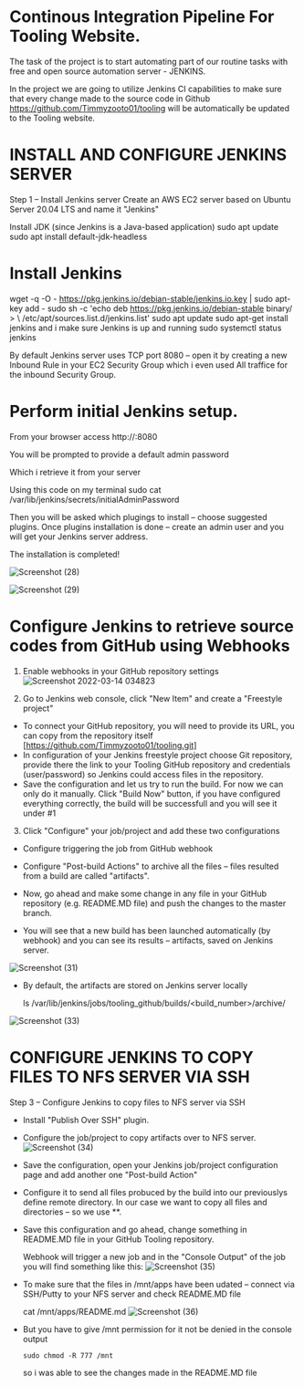 # Continous Integration Pipeline For Tooling Website.
The task of the project is to start automating part of our routine tasks with free and open source automation server - JENKINS.

In the project we are going to utilize Jenkins CI capabilities to make sure that every change made to the source code in Github https://github.com/Timmyzooto01/tooling will be automatically be updated to the Tooling website.

# INSTALL AND CONFIGURE JENKINS SERVER
Step 1 – Install Jenkins server
Create an AWS EC2 server based on Ubuntu Server 20.04 LTS and name it "Jenkins"

Install JDK (since Jenkins is a Java-based application)
sudo apt update
sudo apt install default-jdk-headless
# Install Jenkins
wget -q -O - https://pkg.jenkins.io/debian-stable/jenkins.io.key | sudo apt-key add -
sudo sh -c 'echo deb https://pkg.jenkins.io/debian-stable binary/ > \ /etc/apt/sources.list.d/jenkins.list'
sudo apt update
sudo apt-get install jenkins
and i make sure Jenkins is up and running
sudo systemctl status jenkins

By default Jenkins server uses TCP port 8080 – open it by creating a new Inbound Rule in your EC2 Security Group which i even used All traffice for the inbound Security Group.
# Perform initial Jenkins setup.
From your browser access http://<Jenkins-Server-Public-IP-Address-or-Public-DNS-Name>:8080

You will be prompted to provide a default admin password

Which i retrieve it from your server

Using this code on my terminal sudo cat /var/lib/jenkins/secrets/initialAdminPassword

Then you will be asked which plugings to install – choose suggested plugins.
Once plugins installation is done – create an admin user and you will get your Jenkins server address.

The installation is completed!

![Screenshot (28)](https://user-images.githubusercontent.com/88409151/158101412-2b71c87a-0fb8-4a26-8299-68d5357861b1.png)

![Screenshot (29)](https://user-images.githubusercontent.com/88409151/158101989-d897faa9-2dfe-46c3-a61d-8d4add97c570.png)

# Configure Jenkins to retrieve source codes from GitHub using Webhooks
1. Enable webhooks in your GitHub repository settings
![Screenshot 2022-03-14 034823](https://user-images.githubusercontent.com/88409151/158101642-8f28f70b-3c89-4954-8d03-163435a18f44.png)



2. Go to Jenkins web console, click "New Item" and create a "Freestyle project"
* To connect your GitHub repository, you will need to provide its URL, you can copy from the repository itself [https://github.com/Timmyzooto01/tooling.git]
* In configuration of your Jenkins freestyle project choose Git repository, provide there the link to your Tooling GitHub repository and credentials (user/password) so Jenkins could access files in the repository.
* Save the configuration and let us try to run the build. For now we can only do it manually.
Click "Build Now" button, if you have configured everything correctly, the build will be successfull and you will see it under #1

3. Click "Configure" your job/project and add these two configurations
* Configure triggering the job from GitHub webhook
* Configure "Post-build Actions" to archive all the files – files resulted from a build are called "artifacts".

* Now, go ahead and make some change in any file in your GitHub repository (e.g. README.MD file) and push the changes to the master branch.

* You will see that a new build has been launched automatically (by webhook) and you can see its results – artifacts, saved on Jenkins server.

![Screenshot (31)](https://user-images.githubusercontent.com/88409151/158102516-b808cf75-f474-4489-b3b5-fab1eb17cac4.png)
  
* By default, the artifacts are stored on Jenkins server locally
  
  ls /var/lib/jenkins/jobs/tooling_github/builds/<build_number>/archive/
 
![Screenshot (33)](https://user-images.githubusercontent.com/88409151/158102711-09f08e8c-7d78-4d7e-ba9b-5b49cfc72f12.png)
  
 # CONFIGURE JENKINS TO COPY FILES TO NFS SERVER VIA SSH
  Step 3 – Configure Jenkins to copy files to NFS server via SSH
  
* Install "Publish Over SSH" plugin.
* Configure the job/project to copy artifacts over to NFS server.
  ![Screenshot (34)](https://user-images.githubusercontent.com/88409151/158103227-153e5ed8-60ec-414b-b0b2-afec25f6c9ce.png)
  
* Save the configuration, open your Jenkins job/project configuration page and add another one "Post-build Action"
* Configure it to send all files probuced by the build into our previouslys define remote directory. In our case we want to copy all files and directories – so we use **.
* Save this configuration and go ahead, change something in README.MD file in your GitHub Tooling repository.
  
  Webhook will trigger a new job and in the "Console Output" of the job you will find something like this:
  ![Screenshot (35)](https://user-images.githubusercontent.com/88409151/158103501-333d9cbb-c7ef-4928-8d96-0a85e62c73b5.png)
* To make sure that the files in /mnt/apps have been udated – connect via SSH/Putty to your NFS server and check README.MD file
  
  cat /mnt/apps/README.md
  ![Screenshot (36)](https://user-images.githubusercontent.com/88409151/158103682-f1a22c05-fbb3-414d-a1a5-f4c25007fc90.png)
* But you have to give /mnt permission for it not be denied in the console output 
  ```
  sudo chmod -R 777 /mnt
  ```
  so i was able to see the changes made in the README.MD file 
  

  











